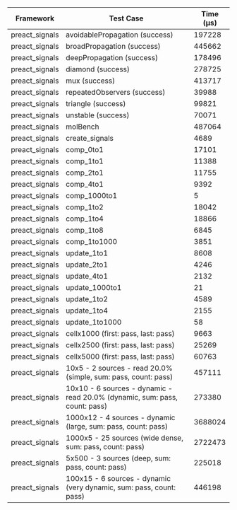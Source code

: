 | Framework | Test Case | Time (μs) |
| --- | --- | --- |
| preact_signals | avoidablePropagation (success) | 197228 |
| preact_signals | broadPropagation (success) | 445662 |
| preact_signals | deepPropagation (success) | 178496 |
| preact_signals | diamond (success) | 278725 |
| preact_signals | mux (success) | 413717 |
| preact_signals | repeatedObservers (success) | 39988 |
| preact_signals | triangle (success) | 99821 |
| preact_signals | unstable (success) | 70071 |
| preact_signals | molBench | 487064 |
| preact_signals | create_signals | 4689 |
| preact_signals | comp_0to1 | 17101 |
| preact_signals | comp_1to1 | 11388 |
| preact_signals | comp_2to1 | 11755 |
| preact_signals | comp_4to1 | 9392 |
| preact_signals | comp_1000to1 | 5 |
| preact_signals | comp_1to2 | 18042 |
| preact_signals | comp_1to4 | 18866 |
| preact_signals | comp_1to8 | 6845 |
| preact_signals | comp_1to1000 | 3851 |
| preact_signals | update_1to1 | 8608 |
| preact_signals | update_2to1 | 4246 |
| preact_signals | update_4to1 | 2132 |
| preact_signals | update_1000to1 | 21 |
| preact_signals | update_1to2 | 4589 |
| preact_signals | update_1to4 | 2155 |
| preact_signals | update_1to1000 | 58 |
| preact_signals | cellx1000 (first: pass, last: pass) | 9663 |
| preact_signals | cellx2500 (first: pass, last: pass) | 25269 |
| preact_signals | cellx5000 (first: pass, last: pass) | 60763 |
| preact_signals | 10x5 - 2 sources - read 20.0% (simple, sum: pass, count: pass) | 457111 |
| preact_signals | 10x10 - 6 sources - dynamic - read 20.0% (dynamic, sum: pass, count: pass) | 273380 |
| preact_signals | 1000x12 - 4 sources - dynamic (large, sum: pass, count: pass) | 3688024 |
| preact_signals | 1000x5 - 25 sources (wide dense, sum: pass, count: pass) | 2722473 |
| preact_signals | 5x500 - 3 sources (deep, sum: pass, count: pass) | 225018 |
| preact_signals | 100x15 - 6 sources - dynamic (very dynamic, sum: pass, count: pass) | 446198 |
